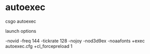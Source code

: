 # autoexec
csgo autoexec

launch options

-novid -freq 144 -tickrate 128 -nojoy -nod3d9ex -noaafonts +exec autoexec.cfg +cl_forcepreload 1
